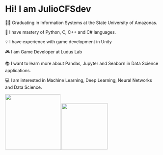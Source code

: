 # Hi! I am JulioCFSdev

  
  👨‍🎓 Graduating in Information Systems at the State University of Amazonas.
  
  🧠 I have mastery of Python, C, C++ and C# languages.
  
  💡 I have experience with game development in Unity
  
  🎮 I am Game Developer at Ludus Lab
  
  📚 I want to learn more about Pandas, Jupyter and Seaborn in Data Science applications.
  
  💻 I am interested in Machine Learning, Deep Learning, Neural Networks and Data Science.
  
  

<div>
  <a href="https>//https://github.com/JulioCFSdev">
  <img height="180cm" src="https://github-readme-stats.vercel.app/api?username=JulioCFSdev&show_icons=true&theme=cobalt&include_all_commits=true&count_private=true"/>
  <img height="150cm" src="https://github-readme-stats.vercel.app/api/top-langs/?username=JulioCFSdev&layout=compact&langs_count=16&theme=cobalt"/>
<div>
    
